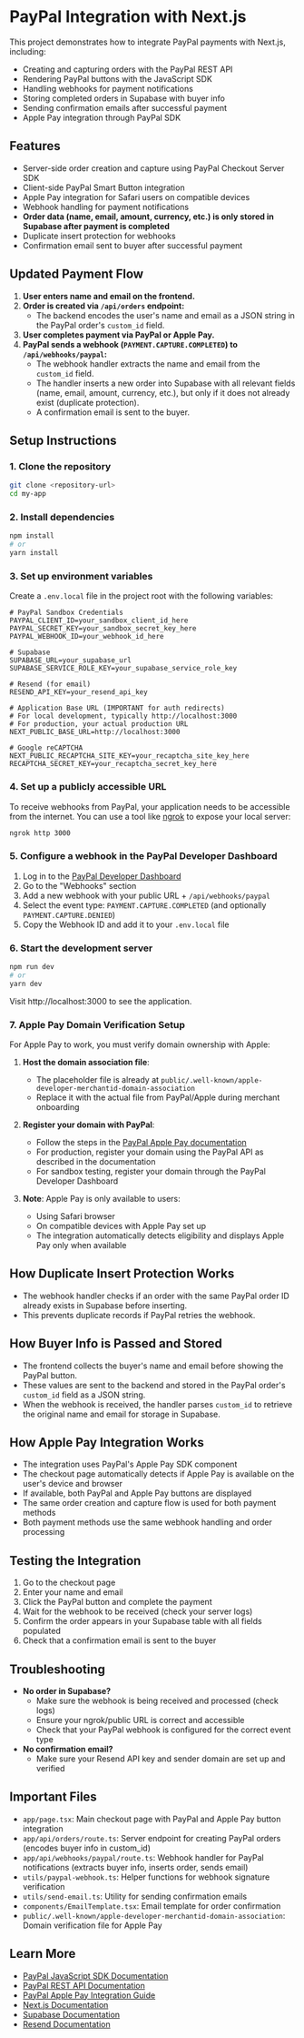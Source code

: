 # PayPal Integration with Next.js

This project demonstrates how to integrate PayPal payments with Next.js, including:

- Creating and capturing orders with the PayPal REST API
- Rendering PayPal buttons with the JavaScript SDK
- Handling webhooks for payment notifications
- Storing completed orders in Supabase with buyer info
- Sending confirmation emails after successful payment
- Apple Pay integration through PayPal SDK

## Features

- Server-side order creation and capture using PayPal Checkout Server SDK
- Client-side PayPal Smart Button integration
- Apple Pay integration for Safari users on compatible devices
- Webhook handling for payment notifications
- **Order data (name, email, amount, currency, etc.) is only stored in Supabase after payment is completed**
- Duplicate insert protection for webhooks
- Confirmation email sent to buyer after successful payment

## Updated Payment Flow

1. **User enters name and email on the frontend.**
2. **Order is created via `/api/orders` endpoint:**
   - The backend encodes the user's name and email as a JSON string in the PayPal order's `custom_id` field.
3. **User completes payment via PayPal or Apple Pay.**
4. **PayPal sends a webhook (`PAYMENT.CAPTURE.COMPLETED`) to `/api/webhooks/paypal`:**
   - The webhook handler extracts the name and email from the `custom_id` field.
   - The handler inserts a new order into Supabase with all relevant fields (name, email, amount, currency, etc.), but only if it does not already exist (duplicate protection).
   - A confirmation email is sent to the buyer.

## Setup Instructions

### 1. Clone the repository

```bash
git clone <repository-url>
cd my-app
```

### 2. Install dependencies

```bash
npm install
# or
yarn install
```

### 3. Set up environment variables

Create a `.env.local` file in the project root with the following variables:

```
# PayPal Sandbox Credentials
PAYPAL_CLIENT_ID=your_sandbox_client_id_here
PAYPAL_SECRET_KEY=your_sandbox_secret_key_here
PAYPAL_WEBHOOK_ID=your_webhook_id_here

# Supabase
SUPABASE_URL=your_supabase_url
SUPABASE_SERVICE_ROLE_KEY=your_supabase_service_role_key

# Resend (for email)
RESEND_API_KEY=your_resend_api_key

# Application Base URL (IMPORTANT for auth redirects)
# For local development, typically http://localhost:3000
# For production, your actual production URL
NEXT_PUBLIC_BASE_URL=http://localhost:3000

# Google reCAPTCHA
NEXT_PUBLIC_RECAPTCHA_SITE_KEY=your_recaptcha_site_key_here
RECAPTCHA_SECRET_KEY=your_recaptcha_secret_key_here
```

### 4. Set up a publicly accessible URL

To receive webhooks from PayPal, your application needs to be accessible from the internet. You can use a tool like [ngrok](https://ngrok.com/) to expose your local server:

```bash
ngrok http 3000
```

### 5. Configure a webhook in the PayPal Developer Dashboard

1. Log in to the [PayPal Developer Dashboard](https://developer.paypal.com/dashboard/)
2. Go to the "Webhooks" section
3. Add a new webhook with your public URL + `/api/webhooks/paypal`
4. Select the event type: `PAYMENT.CAPTURE.COMPLETED` (and optionally `PAYMENT.CAPTURE.DENIED`)
5. Copy the Webhook ID and add it to your `.env.local` file

### 6. Start the development server

```bash
npm run dev
# or
yarn dev
```

Visit http://localhost:3000 to see the application.

### 7. Apple Pay Domain Verification Setup

For Apple Pay to work, you must verify domain ownership with Apple:

1. **Host the domain association file**:

   - The placeholder file is already at `public/.well-known/apple-developer-merchantid-domain-association`
   - Replace it with the actual file from PayPal/Apple during merchant onboarding

2. **Register your domain with PayPal**:

   - Follow the steps in the [PayPal Apple Pay documentation](https://developer.paypal.com/docs/multiparty/checkout/apm/apple-pay/)
   - For production, register your domain using the PayPal API as described in the documentation
   - For sandbox testing, register your domain through the PayPal Developer Dashboard

3. **Note**: Apple Pay is only available to users:
   - Using Safari browser
   - On compatible devices with Apple Pay set up
   - The integration automatically detects eligibility and displays Apple Pay only when available

## How Duplicate Insert Protection Works

- The webhook handler checks if an order with the same PayPal order ID already exists in Supabase before inserting.
- This prevents duplicate records if PayPal retries the webhook.

## How Buyer Info is Passed and Stored

- The frontend collects the buyer's name and email before showing the PayPal button.
- These values are sent to the backend and stored in the PayPal order's `custom_id` field as a JSON string.
- When the webhook is received, the handler parses `custom_id` to retrieve the original name and email for storage in Supabase.

## How Apple Pay Integration Works

- The integration uses PayPal's Apple Pay SDK component
- The checkout page automatically detects if Apple Pay is available on the user's device and browser
- If available, both PayPal and Apple Pay buttons are displayed
- The same order creation and capture flow is used for both payment methods
- Both payment methods use the same webhook handling and order processing

## Testing the Integration

1. Go to the checkout page
2. Enter your name and email
3. Click the PayPal button and complete the payment
4. Wait for the webhook to be received (check your server logs)
5. Confirm the order appears in your Supabase table with all fields populated
6. Check that a confirmation email is sent to the buyer

## Troubleshooting

- **No order in Supabase?**
  - Make sure the webhook is being received and processed (check logs)
  - Ensure your ngrok/public URL is correct and accessible
  - Check that your PayPal webhook is configured for the correct event type
- **No confirmation email?**
  - Make sure your Resend API key and sender domain are set up and verified

## Important Files

- `app/page.tsx`: Main checkout page with PayPal and Apple Pay button integration
- `app/api/orders/route.ts`: Server endpoint for creating PayPal orders (encodes buyer info in custom_id)
- `app/api/webhooks/paypal/route.ts`: Webhook handler for PayPal notifications (extracts buyer info, inserts order, sends email)
- `utils/paypal-webhook.ts`: Helper functions for webhook signature verification
- `utils/send-email.ts`: Utility for sending confirmation emails
- `components/EmailTemplate.tsx`: Email template for order confirmation
- `public/.well-known/apple-developer-merchantid-domain-association`: Domain verification file for Apple Pay

## Learn More

- [PayPal JavaScript SDK Documentation](https://developer.paypal.com/sdk/js/reference/)
- [PayPal REST API Documentation](https://developer.paypal.com/api/rest/)
- [PayPal Apple Pay Integration Guide](https://developer.paypal.com/docs/multiparty/checkout/apm/apple-pay/)
- [Next.js Documentation](https://nextjs.org/docs)
- [Supabase Documentation](https://supabase.com/docs)
- [Resend Documentation](https://resend.com/docs)
